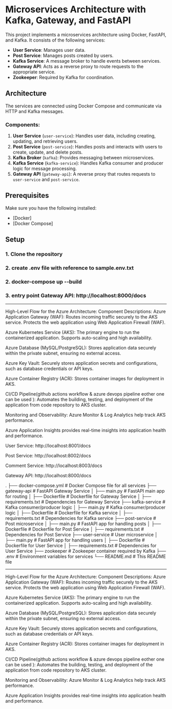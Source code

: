 # Microservices Architecture with Kafka, Gateway, and FastAPI

This project implements a microservices architecture using Docker, FastAPI, and Kafka. It consists of the following services:

- **User Service**: Manages user data.
- **Post Service**: Manages posts created by users.
- **Kafka Service**: A message broker to handle events between services.
- **Gateway API**: Acts as a reverse proxy to route requests to the appropriate service.
- **Zookeeper**: Required by Kafka for coordination.

## Architecture

The services are connected using Docker Compose and communicate via HTTP and Kafka messages. 

### Components:
1. **User Service** (`user-service`): Handles user data, including creating, updating, and retrieving users.
2. **Post Service** (`post-service`): Handles posts and interacts with users to create, update, and delete posts.
3. **Kafka Broker** (`kafka`): Provides messaging between microservices.
4. **Kafka Service** (`kafka-service`): Handles Kafka consumer and producer logic for message processing.
5. **Gateway API** (`gateway-api`): A reverse proxy that routes requests to `user-service` and `post-service`.

## Prerequisites

Make sure you have the following installed:

- [Docker]
- [Docker Compose]

## Setup

### 1. Clone the repository
### 2. create .env file with reference to sample.env.txt
### 2. docker-compose up --build
### 3. entry point Gateway API: http://localhost:8000/docs
________________________________________________________


High-Level Flow for the Azure Architecture:
Component Descriptions:
Azure Application Gateway (WAF):
Routes incoming traffic securely to the AKS service.
Protects the web application using Web Application Firewall (WAF).

Azure Kubernetes Service (AKS):
The primary engine to run the containerized application.
Supports auto-scaling and high availability.

Azure Database (MySQL/PostgreSQL):
Stores application data securely within the private subnet, ensuring no external access.

Azure Key Vault:
Securely stores application secrets and configurations, such as database credentials or API keys.

Azure Container Registry (ACR):
Stores container images for deployment in AKS.

CI/CD Pipeline(github actions workflow & azure devops pipeline eother one can be used ):
Automates the building, testing, and deployment of the application from code repository to AKS cluster.

Monitoring and Observability:
Azure Monitor & Log Analytics help track AKS performance.

Azure Application Insights provides real-time insights into application health and performance.

User Service: http://localhost:8001/docs

Post Service: http://localhost:8002/docs

Comment Service: http://localhost:8003/docs

Gateway API: http://localhost:8000/docs





.
├── docker-compose.yml          # Docker Compose file for all services
├── gateway-api                 # FastAPI Gateway Service
│   ├── main.py                 # FastAPI main app for routing
│   ├── Dockerfile              # Dockerfile for Gateway Service
│   ├── requirements.txt        # Dependencies for Gateway Service
├── kafka-service               # Kafka consumer/producer logic
│   ├── main.py                 # Kafka consumer/producer logic
│   ├── Dockerfile              # Dockerfile for Kafka service
│   ├── requirements.txt        # Dependencies for Kafka service
├── post-service                # Post microservice
│   ├── main.py                 # FastAPI app for handling posts
│   ├── Dockerfile              # Dockerfile for Post Service
│   ├── requirements.txt        # Dependencies for Post Service
├── user-service                # User microservice
│   ├── main.py                 # FastAPI app for handling users
│   ├── Dockerfile              # Dockerfile for User Service
│   ├── requirements.txt        # Dependencies for User Service
├── zookeeper                   # Zookeeper container required by Kafka
├── .env                        # Environment variables for services
└── README.md                   # This README file

________________________________________________________


High-Level Flow for the Azure Architecture:
Component Descriptions:
Azure Application Gateway (WAF):
Routes incoming traffic securely to the AKS service.
Protects the web application using Web Application Firewall (WAF).

Azure Kubernetes Service (AKS):
The primary engine to run the containerized application.
Supports auto-scaling and high availability.

Azure Database (MySQL/PostgreSQL):
Stores application data securely within the private subnet, ensuring no external access.

Azure Key Vault:
Securely stores application secrets and configurations, such as database credentials or API keys.

Azure Container Registry (ACR):
Stores container images for deployment in AKS.

CI/CD Pipeline(github actions workflow & azure devops pipeline eother one can be used ):
Automates the building, testing, and deployment of the application from code repository to AKS cluster.

Monitoring and Observability:
Azure Monitor & Log Analytics help track AKS performance.

Azure Application Insights provides real-time insights into application health and performance.